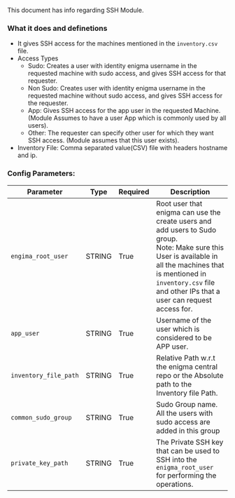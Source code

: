 This document has info regarding SSH Module.

### What it does and definetions
- It gives SSH access for the machines mentioned in the `inventory.csv` file.
- Access Types
  -  Sudo: Creates a user with identity enigma username in the requested machine with sudo access, and gives SSH access for that requester.
  - Non Sudo: Creates user with identity enigma username in the requested machine without sudo access, and gives SSH access for the requester.
  - App: Gives SSH access for the app user in the requested Machine. (Module Assumes to have a user App which is commonly used by all users).
  - Other: The requester can specify other user for which they want SSH access. (Module assumes that this user exists).
- Inventory File: Comma separated value(CSV) file with headers hostname and ip.


### Config Parameters:
Parameter | Type | Required | Description
--- | ---| --- | ---
`engima_root_user` | STRING | True | Root user that enigma can use the create users and add users to Sudo group.<br> Note: Make sure this User is available in all the machines that is mentioned in `inventory.csv` file and other IPs that a user can request access for.
`app_user` | STRING | True | Username of the user which is considered to be APP user.
`inventory_file_path` | STRING | True | Relative Path w.r.t the enigma central repo or the Absolute path to the Inventory file Path.
`common_sudo_group` | STRING | True | Sudo Group name. All the users with sudo access are added in this group
`private_key_path` | STRING | True | The Private SSH key that can be used to SSH into the `enigma_root_user` for performing the operations.

